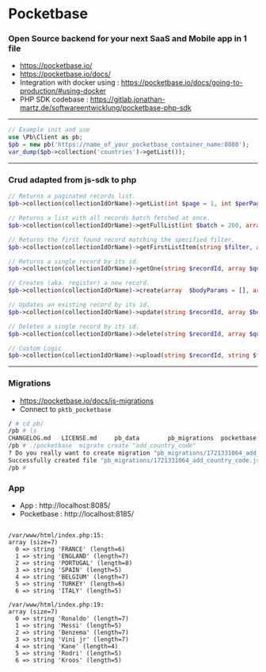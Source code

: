 # Pocketbase

### Open Source backend for your next SaaS and Mobile app in 1 file

- https://pocketbase.io/
- https://pocketbase.io/docs/
- Integration with docker using : https://pocketbase.io/docs/going-to-production/#using-docker
- PHP SDK codebase : https://gitlab.jonathan-martz.de/softwareentwicklung/pocketbase-php-sdk

---

``` php
// Example init and use
use \Pb\Client as pb;
$pb = new pb('https://name_of_your_pocketbase_container_name:8080');
var_dump($pb->collection('countries')->getList());
```

***
### Crud adapted from js-sdk to php

``` php
// Returns a paginated records list.
$pb->collection(collectionIdOrName)->getList(int $page = 1, int $perPage = 30, array $queryParams = []);

// Returns a list with all records batch fetched at once.
$pb->collection(collectionIdOrName)->getFullList(int $batch = 200, array $queryParams = []);

// Returns the first found record matching the specified filter.
$pb->collection(collectionIdOrName)->getFirstListItem(string $filter, array $queryParams = []);

// Returns a single record by its id.
$pb->collection(collectionIdOrName)->getOne(string $recordId, array $queryParams = []);

// Creates (aka. register) a new record.
$pb->collection(collectionIdOrName)->create(array  $bodyParams = [], array $queryParams = []);

// Updates an existing record by its id.
$pb->collection(collectionIdOrName)->update(string $recordId, array $bodyParams = [],array $queryParams = []);

// Deletes a single record by its id.
$pb->collection(collectionIdOrName)->delete(string $recordId, array $queryParams = []);

// Custom Logic
$pb->collection(collectionIdOrName)->upload(string $recordId, string $field, string $filepath);
```
---

### Migrations

- https://pocketbase.io/docs/js-migrations
- Connect to `pktb_pocketbase`

```bash
/ # cd pb/
/pb # ls
CHANGELOG.md   LICENSE.md     pb_data        pb_migrations  pocketbase
/pb # ./pocketbase  migrate create "add_country_code"
? Do you really want to create migration "pb_migrations/1721331064_add_country_code.js"? Yes
Successfully created file "pb_migrations/1721331064_add_country_code.js"
/pb # 
```
### App

- App : http://localhost:8085/
- Pocketbase : http://localhost:8185/

```

/var/www/html/index.php:15:
array (size=7)
  0 => string 'FRANCE' (length=6)
  1 => string 'ENGLAND' (length=7)
  2 => string 'PORTUGAL' (length=8)
  3 => string 'SPAIN' (length=5)
  4 => string 'BELGIUM' (length=7)
  5 => string 'TURKEY' (length=6)
  6 => string 'ITALY' (length=5)

/var/www/html/index.php:19:
array (size=7)
  0 => string 'Ronaldo' (length=7)
  1 => string 'Messi' (length=5)
  2 => string 'Benzema' (length=7)
  3 => string 'Vini jr' (length=7)
  4 => string 'Kane' (length=4)
  5 => string 'Rodri' (length=5)
  6 => string 'Kroos' (length=5)

```